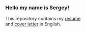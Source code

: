 ### **Hello my name is Sergey!**
This repository contains my [resume](https://github.com/SergeKAPITONOV/RESUME_eng/blob/main/RESUME_Kapitonov_S_V.pdf)  
and [cover letter](https://github.com/SergeKAPITONOV/RESUME_eng/blob/main/COVER_letter.pdf) in English.
